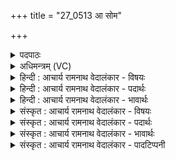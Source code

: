 +++
title = "27_0513 आ सोम"

+++
<details><summary>पदपाठः</summary>

आ। सो꣣म। स्वानः꣢। अ꣡द्रि꣢꣯भिः। अ। द्रि꣣भिः। तिरः꣢। वा꣡रा꣢꣯णि। अ꣣व्य꣡या꣢। ज꣡नः꣢꣯। न। पु꣣रि꣢। च꣣म्वोः꣢꣯। वि꣣शत्। ह꣡रिः꣢꣯। स꣡दः꣢꣯। व꣡ने꣢꣯षु। द꣣ध्रिषे। ५१३।
</details>

<details><summary>अधिमन्त्रम् (VC)</summary>

- पवमानः सोमः
- सप्तर्षयः
- बृहती
- मध्यमः
- पावमानं काण्डम्
</details>

<details><summary>हिन्दी : आचार्य रामनाथ वेदालंकार - विषयः</summary>

अगले मन्त्र में सोम परमात्मा को सम्बोधित किया गया है।
</details>

<details><summary>हिन्दी : आचार्य रामनाथ वेदालंकार - पदार्थः</summary>

पदार्थान्वय -  हे (सोम) परमात्मरूप सोम ! (अद्रिभिः) ध्यानरूप यज्ञिय सिलबट्टों से (आ स्वानः) अभिषुत होता हुआ तू (अव्यया वाराणि तिरः) भेड़ों के बालों से निर्मित दशापवित्रों के समान शुद्धचित्तवृत्तियों से छनकर क्षरित होता है। शुद्ध चित्तवृत्तिरूप दशापवित्रों से क्षरित (हरिः) दुःख पाप आदि का हर्ता वह रसागार परमेश्वर (चम्वोः) अधिषवणफलकों के तुल्य बुद्धि और मन में (विशत्) प्रवेश करता है, (जनः न) जैसे मनुष्य (पुरि) नगरी में प्रवेश करता है। तदनन्तर हे परमात्म-सोम ! तू (वनेषु) प्राणों में (सदः) स्थिति को (दध्रिषे) धारण करता है ॥३॥ इस मन्त्र में ‘जनो न पुरि चम्वोर्विशद्धरिः’ में उपमालङ्कार है ॥३॥
</details>

<details><summary>हिन्दी : आचार्य रामनाथ वेदालंकार - भावार्थः</summary>

भावार्थ -  जैसे यज्ञिय सिलबट्टों से अभिषुत, भेड़ के बालों से निर्मित दशापवित्रों द्वारा क्षारित सोमलता का रस द्रोणकलशों में प्रविष्ट होकर जल से मिल जाता है, वैसे ही आनन्दरसागार परमेश्वर जब ध्यानों द्वारा अभिषुत, शुद्ध चित्तवृत्तियों से क्षारित और बुद्धि तथा आत्मा में प्रविष्ट होकर प्राणों में अभिव्याप्त हो जाता है, तभी साधक की उपासना सफल होती है ॥३॥
</details>

<details><summary>संस्कृत : आचार्य रामनाथ वेदालंकार - विषयः</summary>

अथ सोमः परमात्मा सम्बोध्यते।
</details>

<details><summary>संस्कृत : आचार्य रामनाथ वेदालंकार - पदार्थः</summary>

पदार्थान्वय -  हे (सोम) परमात्म-सोम ! (अद्रिभिः) ध्यानरूपैः अभिषवपाषाणैः (आ स्वानः) आसूयमानः त्वम् (अव्यया वाराणि तिरः) अविबालजनितदशापवित्रमध्यादिव शुद्धचित्तवृत्तिमध्यात् क्षरितो भवसि। अविभ्यो जातानि अव्यानि। ‘सुपां सुलुक्०’ इति द्वितीयाबहुवचनस्य याऽऽदेशे ‘अव्यया’ इति। अथ परोक्षकृतमाह। शुद्धचित्तवृत्तिरूपदशापवित्रमध्यात् क्षरितः (हरिः) दुःखपापादिहर्ता स रसागारः परमेश्वरः (चम्वोः) अधिषवणफलकयोरिव बुद्ध्यात्मनोः (विशत्) निविशति, (जनः न) मनुष्यो यथा (पुरि) नगर्यां विशति तद्वत्। अथ पुनः प्रत्यक्षकृतमाह। ततश्च हे सोम परमात्मन् ! त्वं (वनेषु) उदकेषु, अम्मयेषु प्राणेषु। वनमित्युदकनाम। निघं० १।१२। आपो वै प्राणाः। श० ३।८।२।४। (सदः) स्थितिम् (दध्रिषे) धारयसि। डुधाञ् धारणपोषणयोः। लडर्थे लिटि सिपि दधिषे इति प्राप्ते ‘बहुलं छन्दसि’ अ० ७।१।८ इति रुडागमः ॥३॥ अत्र ‘जनो न पुरि चम्वोर्विशद्धरिः’ इत्यत्रोपमा ॥३॥
</details>

<details><summary>संस्कृत : आचार्य रामनाथ वेदालंकार - भावार्थः</summary>

भावार्थ -  यथा ग्रावभिरभिषुतोऽविबालमयैर्दशापवित्रैः क्षारितः सोमौषधिरसो द्रोणकलशयोः प्रविष्टो जलेन मिश्रितो जायते तथैवानन्दरसागारः परमेश्वरो यदा ध्यानैरभिषुतः शुद्धचित्तवृत्तिभिः क्षारितः बुद्ध्यात्मनोः प्रविष्टः सन् प्राणानभिव्याप्नोति तदैव साधकस्योपासना सफलीभवति ॥३॥
</details>

<details><summary>संस्कृत : आचार्य रामनाथ वेदालंकार - पादटिप्पनी</summary>

टिप्पनी -   १. ऋ० ९।१०७।१० ‘स्वानो, दध्रिषे’ इत्यत्र क्रमेण ‘सुवानो, दधिषे’ इति पाठः। साम० १६८९।
</details>